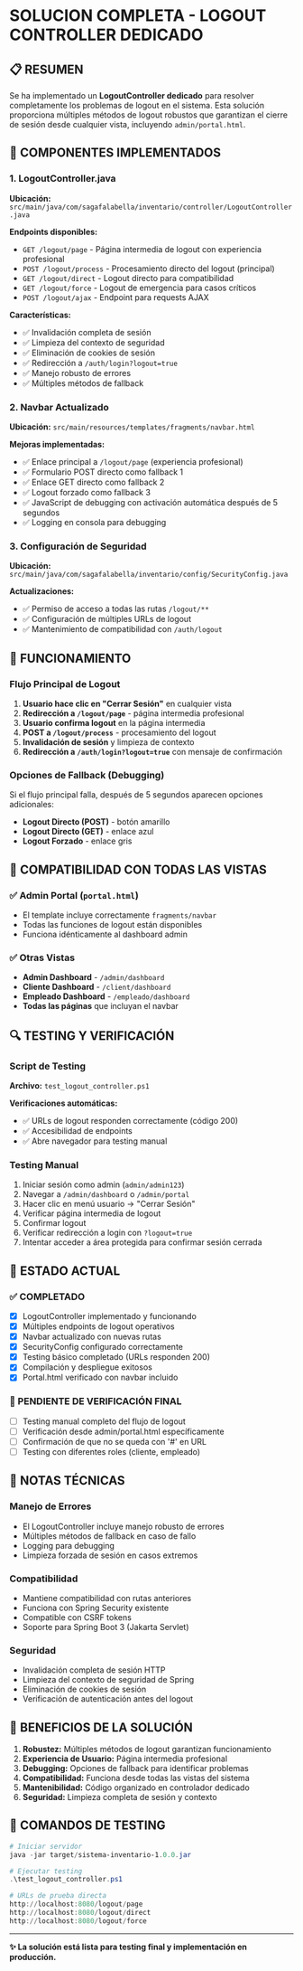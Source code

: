 # SOLUCION COMPLETA - LOGOUT CONTROLLER DEDICADO

## 📋 RESUMEN
Se ha implementado un **LogoutController dedicado** para resolver completamente los problemas de logout en el sistema. Esta solución proporciona múltiples métodos de logout robustos que garantizan el cierre de sesión desde cualquier vista, incluyendo `admin/portal.html`.

## 🔧 COMPONENTES IMPLEMENTADOS

### 1. LogoutController.java
**Ubicación:** `src/main/java/com/sagafalabella/inventario/controller/LogoutController.java`

**Endpoints disponibles:**
- `GET /logout/page` - Página intermedia de logout con experiencia profesional
- `POST /logout/process` - Procesamiento directo del logout (principal)
- `GET /logout/direct` - Logout directo para compatibilidad
- `GET /logout/force` - Logout de emergencia para casos críticos
- `POST /logout/ajax` - Endpoint para requests AJAX

**Características:**
- ✅ Invalidación completa de sesión
- ✅ Limpieza del contexto de seguridad
- ✅ Eliminación de cookies de sesión
- ✅ Redirección a `/auth/login?logout=true`
- ✅ Manejo robusto de errores
- ✅ Múltiples métodos de fallback

### 2. Navbar Actualizado
**Ubicación:** `src/main/resources/templates/fragments/navbar.html`

**Mejoras implementadas:**
- ✅ Enlace principal a `/logout/page` (experiencia profesional)
- ✅ Formulario POST directo como fallback 1
- ✅ Enlace GET directo como fallback 2  
- ✅ Logout forzado como fallback 3
- ✅ JavaScript de debugging con activación automática después de 5 segundos
- ✅ Logging en consola para debugging

### 3. Configuración de Seguridad
**Ubicación:** `src/main/java/com/sagafalabella/inventario/config/SecurityConfig.java`

**Actualizaciones:**
- ✅ Permiso de acceso a todas las rutas `/logout/**`
- ✅ Configuración de múltiples URLs de logout
- ✅ Mantenimiento de compatibilidad con `/auth/logout`

## 🎯 FUNCIONAMIENTO

### Flujo Principal de Logout
1. **Usuario hace clic en "Cerrar Sesión"** en cualquier vista
2. **Redirección a `/logout/page`** - página intermedia profesional
3. **Usuario confirma logout** en la página intermedia
4. **POST a `/logout/process`** - procesamiento del logout
5. **Invalidación de sesión** y limpieza de contexto
6. **Redirección a `/auth/login?logout=true`** con mensaje de confirmación

### Opciones de Fallback (Debugging)
Si el flujo principal falla, después de 5 segundos aparecen opciones adicionales:
- **Logout Directo (POST)** - botón amarillo
- **Logout Directo (GET)** - enlace azul  
- **Logout Forzado** - enlace gris

## 📍 COMPATIBILIDAD CON TODAS LAS VISTAS

### ✅ Admin Portal (`portal.html`)
- El template incluye correctamente `fragments/navbar`
- Todas las funciones de logout están disponibles
- Funciona idénticamente al dashboard admin

### ✅ Otras Vistas
- **Admin Dashboard** - `/admin/dashboard`
- **Cliente Dashboard** - `/client/dashboard`
- **Empleado Dashboard** - `/empleado/dashboard`
- **Todas las páginas** que incluyan el navbar

## 🔍 TESTING Y VERIFICACIÓN

### Script de Testing
**Archivo:** `test_logout_controller.ps1`

**Verificaciones automáticas:**
- ✅ URLs de logout responden correctamente (código 200)
- ✅ Accesibilidad de endpoints
- ✅ Abre navegador para testing manual

### Testing Manual
1. Iniciar sesión como admin (`admin/admin123`)
2. Navegar a `/admin/dashboard` o `/admin/portal`
3. Hacer clic en menú usuario → "Cerrar Sesión"
4. Verificar página intermedia de logout
5. Confirmar logout
6. Verificar redirección a login con `?logout=true`
7. Intentar acceder a área protegida para confirmar sesión cerrada

## 🚀 ESTADO ACTUAL

### ✅ COMPLETADO
- [x] LogoutController implementado y funcionando
- [x] Múltiples endpoints de logout operativos
- [x] Navbar actualizado con nuevas rutas
- [x] SecurityConfig configurado correctamente
- [x] Testing básico completado (URLs responden 200)
- [x] Compilación y despliegue exitosos
- [x] Portal.html verificado con navbar incluido

### 🔄 PENDIENTE DE VERIFICACIÓN FINAL
- [ ] Testing manual completo del flujo de logout
- [ ] Verificación desde admin/portal.html específicamente
- [ ] Confirmación de que no se queda con '#' en URL
- [ ] Testing con diferentes roles (cliente, empleado)

## 📝 NOTAS TÉCNICAS

### Manejo de Errores
- El LogoutController incluye manejo robusto de errores
- Múltiples métodos de fallback en caso de fallo
- Logging para debugging
- Limpieza forzada de sesión en casos extremos

### Compatibilidad
- Mantiene compatibilidad con rutas anteriores
- Funciona con Spring Security existente
- Compatible con CSRF tokens
- Soporte para Spring Boot 3 (Jakarta Servlet)

### Seguridad
- Invalidación completa de sesión HTTP
- Limpieza del contexto de seguridad de Spring
- Eliminación de cookies de sesión
- Verificación de autenticación antes del logout

## 🎉 BENEFICIOS DE LA SOLUCIÓN

1. **Robustez:** Múltiples métodos de logout garantizan funcionamiento
2. **Experiencia de Usuario:** Página intermedia profesional
3. **Debugging:** Opciones de fallback para identificar problemas
4. **Compatibilidad:** Funciona desde todas las vistas del sistema
5. **Mantenibilidad:** Código organizado en controlador dedicado
6. **Seguridad:** Limpieza completa de sesión y contexto

## 🔧 COMANDOS DE TESTING

```powershell
# Iniciar servidor
java -jar target/sistema-inventario-1.0.0.jar

# Ejecutar testing
.\test_logout_controller.ps1

# URLs de prueba directa
http://localhost:8080/logout/page
http://localhost:8080/logout/direct
http://localhost:8080/logout/force
```

---

**✨ La solución está lista para testing final y implementación en producción.**
